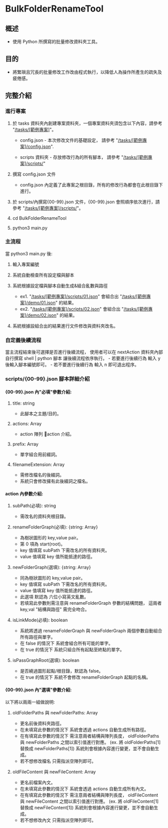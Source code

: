 # BulkFolderRenameTool

## 概述
- 使用 Python 所撰寫的批量修改資料夾工具。

## 目的
- 將繁瑣且冗長的批量修改工作改由程式執行，以降低人為操作所產生的疏失及疲倦感。

## 完整介紹

### 進行專案
1. 於 tasks 資料夾內創建專案資料夾，一個專案資料夾須包含以下內容，請參考 "[/tasks/[範例專案]](http://35.234.5.205:30000/tools/bulkfolderrenametool/-/tree/master/tasks/%5B%E7%AF%84%E4%BE%8B%E5%B0%88%E6%A1%88%5D)"。
     - config.json - 本次修改文件的基礎設定，
     請參考 "[/tasks/[範例專案]/config.json](http://35.234.5.205:30000/tools/bulkfolderrenametool/-/blob/master/tasks/%5B%E7%AF%84%E4%BE%8B%E5%B0%88%E6%A1%88%5D/config.json)". 
     
     - scripts 資料夾 - 存放修改行為的所有腳本，
     請參考 "[/tasks/[範例專案]/scripts/](http://35.234.5.205:30000/tools/bulkfolderrenametool/-/tree/master/tasks/%5B%E7%AF%84%E4%BE%8B%E5%B0%88%E6%A1%88%5D/scripts)"  

2. 撰寫 config.json 文件  

     - config.json 內定義了此專案之根目錄，所有的修改行為都會在此根目錄下進行。  

3. 於 scripts/內撰寫{00-99}.json 文件，{00-99}.json 會照順序依次進行，請參考 "[/tasks/[範例專案]/scripts/](http://35.234.5.205:30000/tools/bulkfolderrenametool/-/tree/master/tasks/%5B%E7%AF%84%E4%BE%8B%E5%B0%88%E6%A1%88%5D/scripts)"。
4. cd BulkFolderRenameTool  

5. python3 main.py  


### 主流程

當 python3 main.py 後:
1. 輸入專案編號  

2. 系統自動檢查所有設定檔與腳本  
3. 系統根據設定檔與腳本自動生成&組合亂數與路徑
     * ex1.
   "[/tasks/[範例專案]/scripts/01.json](http://35.234.5.205:30000/tools/bulkfolderrenametool/-/blob/master/tasks/%5B%E7%AF%84%E4%BE%8B%E5%B0%88%E6%A1%88%5D/scripts/01.json)" 會組合出
   "[/tasks/[範例專案]/demo/01.json](http://35.234.5.205:30000/tools/bulkfolderrenametool/-/blob/master/tasks/%5B%E7%AF%84%E4%BE%8B%E5%B0%88%E6%A1%88%5D/demo/01.json)" 的結果。
     * ex2.
   "[/tasks/[範例專案]/scripts/02.json](http://35.234.5.205:30000/tools/bulkfolderrenametool/-/blob/master/tasks/%5B%E7%AF%84%E4%BE%8B%E5%B0%88%E6%A1%88%5D/scripts/02.json)" 會組合出
   "[/tasks/[範例專案]/demo/02.json](http://35.234.5.205:30000/tools/bulkfolderrenametool/-/blob/master/tasks/%5B%E7%AF%84%E4%BE%8B%E5%B0%88%E6%A1%88%5D/demo/02.json)" 的結果。  
   
4. 系統根據設組合出的結果進行文件修改與資料夾改名。  

### 自定義後續流程

當主流程結束後可選擇是否進行後續流程，
使用者可以在 nextAction 資料夾內部自行撰寫 shell | python 腳本
讓後續流程依序執行。
     - 若要進行後續行為
  輸入 y 後輸入腳本編號即可。
     - 若不要進行後續行為
  輸入 n 即可退出程序。

### scripts/{00-99}.json 腳本詳細介紹

#### {00-99}.json 內"必填"參數介紹:
   1. title: string
      - 此腳本之主題/目的。  
     
   2. actions: Array<action>
      - action 陣列 action 介紹。  
     
   3. prefix: Array<string>
      - 單字組合用前綴詞。  
     
   4. filenameExtension: Array<string>
      - 需修改檔名的後綴詞。
      - 系統只會修改擁有此後綴詞之檔名。  
      
#### action 內參數介紹:  
   1. subPath(必填): string
      - 需改名的資料夾根目錄。  
     
   2. renameFolderGraph(必填): {string: Array<string>}
      - 為樹狀圖形的 key,value pair。  
      - 第 0 項為 start(root)。
      - key 值填寫 subPath 下需改名的所有資料夾。
      - value 值填寫 key 值所能抵達的路徑。  
     
   3. newFolderGraph(選填): {string: Array<string>}
      - 同為樹狀圖形的 key,value pair。
      - key 值填寫 subPath 下需改名的所有資料夾。
      - value 值填寫 key 值所能抵達的路徑。
      - 此選項 默認為 六位小寫英文亂數。
      - 若填寫此參數則需注意與 renameFolderGraph 參數的結構問題，
        這兩者 key,val "結構與路徑" 需完全吻合。  
     
   4. isLinkMode(必填): boolean
      - 系統將透過 renameFolderGraph 與 newFolderGraph 兩個參數自動組合所有路徑與單字。
      - 在 false 的情況下
        系統會組合所有可能的單字。
      - 在 true 的情況下
        系統只組合所有起點至終點的單字。 
     
   5. isPassGraphRoot(選填): boolean
      - 是否繞過圖形起點/根目錄，默認為 false。
      - 在 true 的情況下
        系統不會修改 renameFolderGraph 起點的名稱。  
     
#### {00-99}.json 內"選填"參數介紹:
   以下將以兩兩一組做說明:
     
   1. oldFolderPaths 與 newFolderPaths: Array<string>
      - 更名前後資料夾路徑。  
      - 在未填寫此參數的情況下
        系統會透過 actions 自動生成所有路徑。
      - 在有填寫此參數的情況下
        需注意兩者結構與陣列長度，
        oldFolderPaths 與 newFolderPaths 之間以索引值進行對應。
        (ex. 將 oldFolderPaths[1] 替換成 newFolderPaths[1])
        系統則會根據內容進行變更，並不會自動生成。
      - 若不想修改檔名 只需指派空陣列即可。  
     
   2. oldFileContent 與 newFileContent: Array<string>
      - 更名前檔案內文。  
      - 在未填寫此參數的情況下
        系統會透過 actions 自動生成所有內文。
      - 在有填寫此參數的情況下
        需注意兩者結構與陣列長度，
        oldFileContent 與 newFileContent 之間以索引值進行對應。
        (ex. 將 oldFileContent[1] 替換成 newFileContent[1])
        系統則會根據內容進行變更，並不會自動生成。
      - 若不想修改內文 只需指派空陣列即可。


